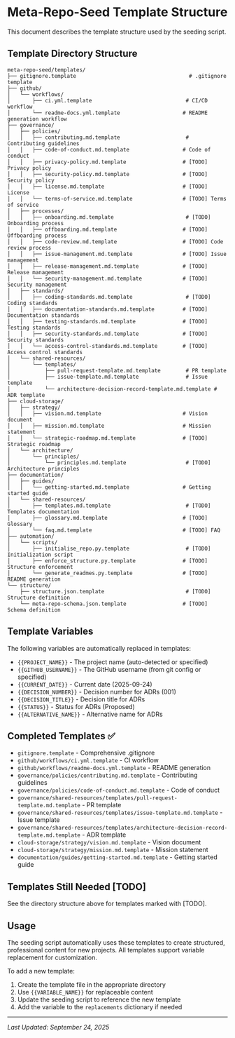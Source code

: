 # Meta-Repo-Seed Template Structure

This document describes the template structure used by the seeding script.

## Template Directory Structure

```
meta-repo-seed/templates/
├── gitignore.template                                    # .gitignore template
├── github/
│   └── workflows/
│       ├── ci.yml.template                              # CI/CD workflow
│       └── readme-docs.yml.template                    # README generation workflow
├── governance/
│   ├── policies/
│   │   ├── contributing.md.template                     # Contributing guidelines
│   │   ├── code-of-conduct.md.template                 # Code of conduct
│   │   ├── privacy-policy.md.template                  # [TODO] Privacy policy
│   │   ├── security-policy.md.template                 # [TODO] Security policy
│   │   ├── license.md.template                         # [TODO] License
│   │   └── terms-of-service.md.template                # [TODO] Terms of service
│   ├── processes/
│   │   ├── onboarding.md.template                       # [TODO] Onboarding process
│   │   ├── offboarding.md.template                     # [TODO] Offboarding process
│   │   ├── code-review.md.template                     # [TODO] Code review process
│   │   ├── issue-management.md.template                # [TODO] Issue management
│   │   ├── release-management.md.template              # [TODO] Release management
│   │   └── security-management.md.template             # [TODO] Security management
│   ├── standards/
│   │   ├── coding-standards.md.template                 # [TODO] Coding standards
│   │   ├── documentation-standards.md.template         # [TODO] Documentation standards
│   │   ├── testing-standards.md.template               # [TODO] Testing standards
│   │   ├── security-standards.md.template              # [TODO] Security standards
│   │   └── access-control-standards.md.template        # [TODO] Access control standards
│   └── shared-resources/
│       └── templates/
│           ├── pull-request-template.md.template        # PR template
│           ├── issue-template.md.template               # Issue template
│           └── architecture-decision-record-template.md.template # ADR template
├── cloud-storage/
│   ├── strategy/
│   │   ├── vision.md.template                          # Vision document
│   │   ├── mission.md.template                         # Mission statement
│   │   └── strategic-roadmap.md.template               # [TODO] Strategic roadmap
│   └── architecture/
│       └── principles/
│           └── principles.md.template                   # [TODO] Architecture principles
├── documentation/
│   ├── guides/
│   │   └── getting-started.md.template                 # Getting started guide
│   └── shared-resources/
│       ├── templates.md.template                        # [TODO] Templates documentation
│       ├── glossary.md.template                        # [TODO] Glossary
│       └── faq.md.template                             # [TODO] FAQ
├── automation/
│   └── scripts/
│       ├── initialise_repo.py.template                  # [TODO] Initialization script
│       ├── enforce_structure.py.template               # [TODO] Structure enforcement
│       └── generate_readmes.py.template                # [TODO] README generation
└── structure/
    ├── structure.json.template                          # [TODO] Structure definition
    └── meta-repo-schema.json.template                  # [TODO] Schema definition
```

## Template Variables

The following variables are automatically replaced in templates:

- `{{PROJECT_NAME}}` - The project name (auto-detected or specified)
- `{{GITHUB_USERNAME}}` - The GitHub username (from git config or specified)
- `{{CURRENT_DATE}}` - Current date (2025-09-24)
- `{{DECISION_NUMBER}}` - Decision number for ADRs (001)
- `{{DECISION_TITLE}}` - Decision title for ADRs
- `{{STATUS}}` - Status for ADRs (Proposed)
- `{{ALTERNATIVE_NAME}}` - Alternative name for ADRs

## Completed Templates ✅

- `gitignore.template` - Comprehensive .gitignore
- `github/workflows/ci.yml.template` - CI workflow
- `github/workflows/readme-docs.yml.template` - README generation
- `governance/policies/contributing.md.template` - Contributing guidelines
- `governance/policies/code-of-conduct.md.template` - Code of conduct
- `governance/shared-resources/templates/pull-request-template.md.template` - PR template
- `governance/shared-resources/templates/issue-template.md.template` - Issue template
- `governance/shared-resources/templates/architecture-decision-record-template.md.template` - ADR template
- `cloud-storage/strategy/vision.md.template` - Vision document
- `cloud-storage/strategy/mission.md.template` - Mission statement
- `documentation/guides/getting-started.md.template` - Getting started guide

## Templates Still Needed [TODO]

See the directory structure above for templates marked with [TODO].

## Usage

The seeding script automatically uses these templates to create structured, professional content for new projects. All templates support variable replacement for customization.

To add a new template:
1. Create the template file in the appropriate directory
2. Use `{{VARIABLE_NAME}}` for replaceable content
3. Update the seeding script to reference the new template
4. Add the variable to the `replacements` dictionary if needed

---

*Last Updated: September 24, 2025*